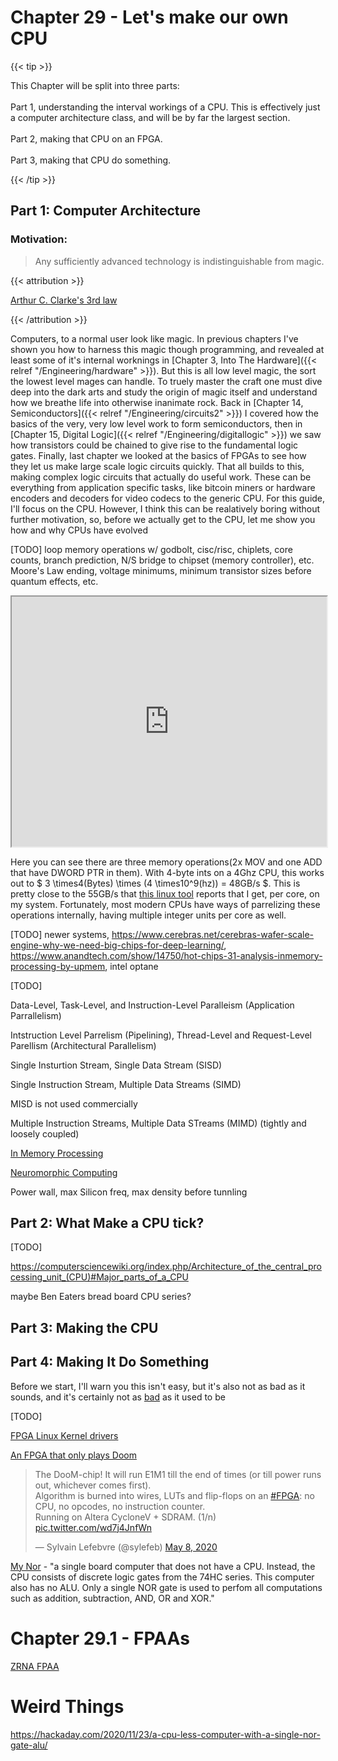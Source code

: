 # Chapter 29 - Let's make our own CPU

{{< tip >}}

This Chapter will be split into three parts:</br></br>Part 1, understanding the interval workings of a CPU. This is effectively just a computer architecture class, and will be by far the largest section.</br></br>Part 2, making that CPU on an FPGA.</br></br>Part 3, making that CPU do something.

{{< /tip >}}

## Part 1: Computer Architecture

### Motivation:

> Any sufficiently advanced technology is indistinguishable from magic.

{{< attribution >}}

[Arthur C. Clarke's 3rd law](https://en.wikipedia.org/wiki/Clarke's_three_laws)

{{< /attribution >}}

Computers, to a normal user look like magic. In previous chapters I've shown you how to harness this magic though programming, and revealed at least some of it's internal worknings in [Chapter 3, Into The Hardware]({{< relref "/Engineering/hardware" >}}). But this is all low level magic, the sort the lowest level mages can handle. To truely master the craft one must dive deep into the dark arts and study the origin of magic itself and understand how we breathe life into otherwise inanimate rock. Back in [Chapter 14, Semiconductors]({{< relref "/Engineering/circuits2" >}}) I covered how the basics of the very, very low level work to form semiconductors, then in [Chapter 15, Digital Logic]({{< relref "/Engineering/digitallogic" >}}) we saw how transistors could be chained to give rise to the fundamental logic gates. Finally, last chapter we looked at the basics of FPGAs to see how they let us make large scale logic circuits quickly. That all builds to this, making complex logic circuits that actually do useful work. These can be everything from application specific tasks, like bitcoin miners or hardware encoders and decoders for video codecs to the generic CPU. For this guide, I'll focus on the CPU. However, I think this can be realatively boring without further motivation, so, before we actually get to the CPU, let me show you how and why CPUs have evolved

[TODO] loop memory operations w/ godbolt, cisc/risc, chiplets, core counts, branch prediction, N/S bridge to chipset (memory controller), etc. Moore's Law ending, voltage minimums, minimum transistor sizes before quantum effects, etc.

<iframe width="100%" height="400px" src="https://godbolt.org/e?readOnly=true&hideEditorToolbars=true#g:!((g:!((g:!((h:codeEditor,i:(fontScale:18,j:1,lang:c%2B%2B,selection:(endColumn:1,endLineNumber:11,positionColumn:1,positionLineNumber:11,selectionStartColumn:1,selectionStartLineNumber:11,startColumn:1,startLineNumber:11),source:'%23include+%3Ccstdlib%3E%0A%0Aint*+addFloats(int*+a,+int*+b,+int*+c,+int+n)+%7B%0A%0A++++for+(int+i+%3D+0%3B+i+%3C+n%3B+i%2B%2B)%7B%0A++++++++c%5Bi%5D+%3D+a%5Bi%5D+%2B+b%5Bi%5D%3B%0A++++%7D%0A%0A++++return+c%3B%0A%7D%0A'),l:'5',n:'0',o:'C%2B%2B+source+%231',t:'0')),k:50.79365079365079,l:'4',n:'0',o:'',s:0,t:'0'),(g:!((h:compiler,i:(compiler:g102,filters:(b:'0',binary:'1',commentOnly:'0',demangle:'0',directives:'0',execute:'1',intel:'0',libraryCode:'0',trim:'0'),fontScale:17,j:1,lang:c%2B%2B,libs:!(),options:'-O',selection:(endColumn:1,endLineNumber:1,positionColumn:1,positionLineNumber:1,selectionStartColumn:1,selectionStartLineNumber:1,startColumn:1,startLineNumber:1),source:1),l:'5',n:'0',o:'x86-64+gcc+10.2+(Editor+%231,+Compiler+%231)+C%2B%2B',t:'0')),k:49.20634920634921,l:'4',n:'0',o:'',s:0,t:'0')),l:'2',n:'0',o:'',t:'0')),version:4"></iframe>

Here you can see there are three memory operations(2x MOV and one ADD that have DWORD PTR in them). With 4-byte ints on a 4Ghz CPU, this works out to $ 3 \times4(Bytes) \times (4 \times10^9(hz)) = 48GB/s $. This is pretty close to the 55GB/s that [this linux tool](https://zsmith.co/bandwidth.php) reports that I get, per core, on my system. Fortunately, most modern CPUs have ways of parrelizing these operations internally, having multiple integer units per core as well.

[TODO] newer systems, https://www.cerebras.net/cerebras-wafer-scale-engine-why-we-need-big-chips-for-deep-learning/, https://www.anandtech.com/show/14750/hot-chips-31-analysis-inmemory-processing-by-upmem, intel optane

[TODO]

Data-Level, Task-Level, and Instruction-Level Paralleism (Application Parrallelism)

Intstruction Level Parrelism (Pipelining), Thread-Level and Request-Level Parellism (Architectural Parallelism)

Single Insturtion Stream, Single Data Stream (SISD)

Single Instruction Stream, Multiple Data Streams (SIMD)

MISD is not used commercially

Multiple Instruction Streams, Multiple Data STreams (MIMD) (tightly and loosely coupled)

[In Memory Processing](https://en.wikipedia.org/wiki/In-memory_processing)

[Neuromorphic Computing](https://en.wikipedia.org/wiki/Neuromorphic_engineering)

Power wall, max Silicon freq, max density before tunnling 

## Part 2: What Make a CPU tick?

[TODO]

https://computersciencewiki.org/index.php/Architecture_of_the_central_processing_unit_(CPU)#Major_parts_of_a_CPU

maybe Ben Eaters bread board CPU series?

## Part 3: Making the CPU

## Part 4: Making It Do Something

Before we start, I'll warn you this isn't easy, but it's also not as bad as it sounds, and it's certainly not as [bad](https://www.youtube.com/watch?v=C8txvmXUIJQ&list=PL5cGwrD7cv8hK-qxPqRB25Dzs0BtLWhXz&index=141&t=0s) as it used to be

[TODO]

[FPGA Linux Kernel drivers](https://www.kernel.org/doc/html/latest/driver-api/fpga/index.html)

[An FPGA that only plays Doom](https://twitter.com/sylefeb/status/1258808333265514497)

<blockquote class="twitter-tweet"><p lang="en" dir="ltr">The DooM-chip! It will run E1M1 till the end of times (or till power runs out, whichever comes first).<br>Algorithm is burned into wires, LUTs and flip-flops on an <a href="https://twitter.com/hashtag/FPGA?src=hash&amp;ref_src=twsrc%5Etfw">#FPGA</a>: no CPU, no opcodes, no instruction counter. <br>Running on Altera CycloneV + SDRAM. (1/n) <a href="https://t.co/wd7j4JnfWn">pic.twitter.com/wd7j4JnfWn</a></p>&mdash; Sylvain Lefebvre (@sylefeb) <a href="https://twitter.com/sylefeb/status/1258808333265514497?ref_src=twsrc%5Etfw">May 8, 2020</a></blockquote> <script async src="https://platform.twitter.com/widgets.js" charset="utf-8"></script>

[My Nor](http://www.mynor.org) - "a single board computer that does not have a CPU. Instead, the CPU consists of discrete logic gates from the 74HC series. This computer also has no ALU. Only a single NOR gate is used to perfom all computations such as addition, subtraction, AND, OR and XOR."

# Chapter 29.1 - FPAAs

[ZRNA FPAA](https://zrna.org/shop)

# Weird Things

https://hackaday.com/2020/11/23/a-cpu-less-computer-with-a-single-nor-gate-alu/